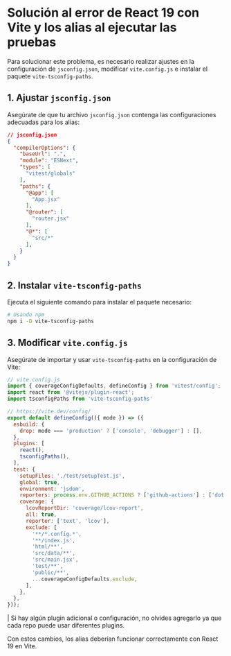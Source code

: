 # Solución al error de React 19 con Vite y los alias al ejecutar las pruebas

Para solucionar este problema, es necesario realizar ajustes en la configuración de `jsconfig.json`, modificar `vite.config.js` e instalar el paquete `vite-tsconfig-paths`.

## 1. Ajustar `jsconfig.json`

Asegúrate de que tu archivo `jsconfig.json` contenga las configuraciones adecuadas para los alias:

```json
// jsconfig.json
{
  "compilerOptions": {
    "baseUrl": ".",
    "module": "ESNext",
    "types": [
      "vitest/globals"
    ],
    "paths": {
      "@app": [
        "App.jsx"
      ],
      "@router": [
        "router.jsx"
      ],
      "@*": [
        "src/*"
      ],
    }
  }
}
```

## 2. Instalar `vite-tsconfig-paths`

Ejecuta el siguiente comando para instalar el paquete necesario:

```sh
# Usando npm
npm i -D vite-tsconfig-paths
```

## 3. Modificar `vite.config.js`

Asegúrate de importar y usar `vite-tsconfig-paths` en la configuración de Vite:

```js
// vite.config.js
import { coverageConfigDefaults, defineConfig } from 'vitest/config';
import react from '@vitejs/plugin-react';
import tsconfigPaths from 'vite-tsconfig-paths'

// https://vite.dev/config/
export default defineConfig(({ mode }) => ({
  esbuild: {
    drop: mode === 'production' ? ['console', 'debugger'] : [],
  },
  plugins: [
    react(),
    tsconfigPaths(),
  ],
  test: {
    setupFiles: './test/setupTest.js',
    global: true,
    environment: 'jsdom',
    reporters: process.env.GITHUB_ACTIONS ? ['github-actions'] : ['dot'],
    coverage: {
      lcovReportDir: 'coverage/lcov-report',
      all: true,
      reporter: ['text', 'lcov'],
      exclude: [
        '**/*.config.*',
        '**/index.js',
        'html/**',
        'src/data/**',
        'src/main.jsx',
        'test/**',
        'public/**',
        ...coverageConfigDefaults.exclude,
      ],
    },
  },
}));
```

| Si hay algún plugin adicional o configuración, no olvides agregarlo ya que cada repo puede usar diferentes plugins.

Con estos cambios, los alias deberían funcionar correctamente con React 19 en Vite.

